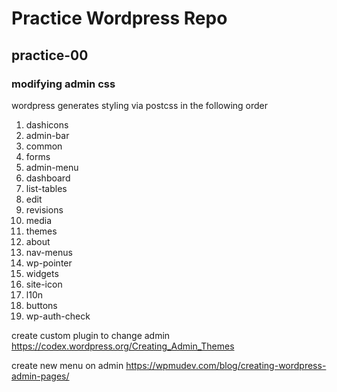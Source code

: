 # Practice Wordpress Repo 

## practice-00
### modifying admin css
wordpress generates styling via postcss in the following order 

1. dashicons
2. admin-bar
3. common
4. forms
5. admin-menu
6. dashboard
7. list-tables
8. edit
9. revisions
10. media
11. themes
12. about
13. nav-menus
14. wp-pointer
15. widgets
16. site-icon
17. l10n
18. buttons
19. wp-auth-check

create custom plugin to change admin
https://codex.wordpress.org/Creating_Admin_Themes

create new menu on admin
https://wpmudev.com/blog/creating-wordpress-admin-pages/

